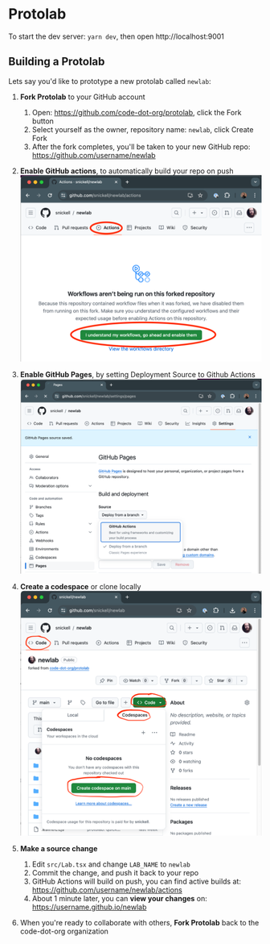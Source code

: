 # Protolab

To start the dev server: `yarn dev`, then open http://localhost:9001

## Building a Protolab

Lets say you'd like to prototype a new protolab called `newlab`:

1. **Fork Protolab** to your GitHub account
   1. Open: https://github.com/code-dot-org/protolab, click the Fork button
   1. Select yourself as the owner, repository name: `newlab`, click Create Fork
   1. After the fork completes, you'll be taken to your new GitHub repo: https://github.com/username/newlab

1. **Enable GitHub actions**, to automatically build your repo on push
  ![Enable Github Actions](./docs/img/enable-github-actions.png)


1. **Enable GitHub Pages**, by setting Deployment Source to Github Actions
  ![Enable Github Pages](./docs/img/enable-github-pages.png)


1. **Create a codespace** or clone locally
  ![Create Codespace](./docs/img/create-codespace.png)

1. **Make a source change**
   1. Edit `src/Lab.tsx` and change `LAB_NAME` to `newlab`
   1. Commit the change, and push it back to your repo
   1. GitHub Actions will build on push, you can find active builds at: https://github.com/username/newlab/actions
   1. About 1 minute later, you can **view your changes** on: https://username.github.io/newlab

1. When you're ready to collaborate with others, **Fork Protolab** back to the code-dot-org organization